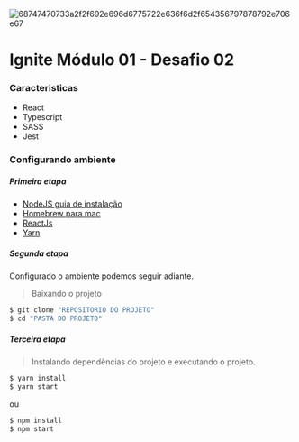 ![68747470733a2f2f692e696d6775722e636f6d2f654356797878792e706e67](https://user-images.githubusercontent.com/85263053/168142184-e83fd81e-5d9a-4d1d-a6f6-fd555d5067ef.png)

# Ignite Módulo 01 - Desafio 02


### Caracteristicas
  - React
  - Typescript
  - SASS
  - Jest



### Configurando ambiente

##### Primeira etapa
- [NodeJS guia de instalação](https://nodejs.org/en/download/package-manager/ "Instalação")
- [Homebrew para mac](https://brew.sh/index_pt-br "Instalação")
- [ReactJs ](https://reactjs.org/docs/create-a-new-react-app.html "Instalação")
- [Yarn ](https://classic.yarnpkg.com/lang/en/docs/install/#debian-stable")


##### Segunda etapa

Configurado o ambiente podemos seguir adiante.

> Baixando o projeto
```sh
$ git clone "REPOSITORIO DO PROJETO"
$ cd "PASTA DO PROJETO"
```


##### Terceira etapa
> Instalando dependências do projeto e executando o projeto.
```sh
$ yarn install
$ yarn start
```
ou
```sh
$ npm install
$ npm start
```
